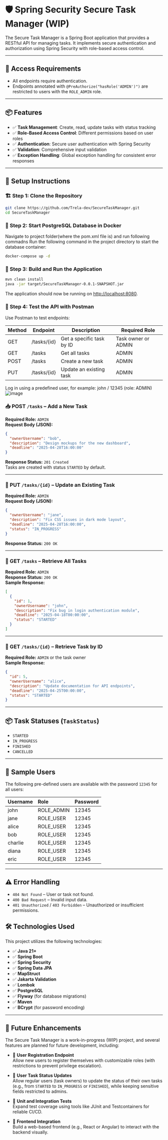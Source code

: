 # 🛡️ Spring Security Secure Task Manager (WIP)


The Secure Task Manager is a Spring Boot application that provides a RESTful API for managing tasks. It implements secure authentication and authorization using Spring Security with role-based access control.


---

## 🔐 Access Requirements

- All endpoints require authentication.
- Endpoints annotated with `@PreAuthorize("hasRole('ADMIN')")` are restricted to users with the `ROLE_ADMIN` role.

---

## 📦 Features

- ✅ **Task Management**: Create, read, update tasks with status tracking
- ✅ **Role-Based Access Control**: Different permissions based on user roles
- ✅ **Authentication**: Secure user authentication with Spring Security
- ✅ **Validation**: Comprehensive input validation
- ✅ **Exception Handling**: Global exception handling for consistent error responses


---
## 🏁 Setup Instructions

### 🏗 Step 1: Clone the Repository
```bash
git clone https://github.com/Trela-dev/SecureTaskManager.git
cd SecureTaskManager
```

### 🐳 Step 2: Start PostgreSQL Database in Docker
Navigate to project folder(where the pom.xml file is) and run following commadns
Run the following command in the project directory to start the database container:

```bash
docker-compose up -d
```

### 🔨 Step 3: Build and Run the Application

```bash
mvn clean install
java -jar target/SecureTaskManager-0.0.1-SNAPSHOT.jar
```

The application should now be running on [http://localhost:8080](http://localhost:8080).

### 📡 Step 4: Test the API with Postman
Use Postman to test endpoints:



| Method | Endpoint | Description | Required Role |
|--------|----------|-------------|--------------|
| GET    | /tasks/{id} | Get a specific task by ID | Task owner or ADMIN |
| GET    | /tasks | Get all tasks | ADMIN |
| POST   | /tasks | Create a new task | ADMIN |
| PUT    | /tasks/{id} | Update an existing task | ADMIN |

Log in using a predefined user, for example:
john / 12345 (role: ADMIN)
![image](https://github.com/user-attachments/assets/fab8fa84-d5fc-45b8-a0ef-643b5bd8100f)


### 📥 POST `/tasks` – Add a New Task
**Required Role:** `ADMIN`  
**Request Body (JSON):**
```json
{
  "ownerUsername": "bob",
  "description": "Design mockups for the new dashboard",
  "deadline": "2025-04-28T16:00:00"
}
```
**Response Status:** `201 Created`  
Tasks are created with status `STARTED` by default.

---

### 🔄 PUT `/tasks/{id}` – Update an Existing Task
**Required Role:** `ADMIN`  
**Request Body (JSON):**
```json
{
  "ownerUsername": "jane",
  "description": "Fix CSS issues in dark mode layout",
  "deadline": "2025-04-28T16:00:00",
  "status": "IN_PROGRESS"
}
```
**Response Status:** `200 OK`

---

### 📄 GET `/tasks` – Retrieve All Tasks
**Required Role:** `ADMIN`  
**Response Status:** `200 OK`  
**Sample Response:**
```json
[
  {
    "id": 1,
    "ownerUsername": "john",
    "description": "Fix bug in login authentication module",
    "deadline": "2025-04-18T00:00:00",
    "status": "STARTED"
  }
]
```

---

### 📄 GET `/tasks/{id}` – Retrieve Task by ID
**Required Role:** `ADMIN` or the task owner  
**Sample Response:**
```json
{
  "id": 5,
  "ownerUsername": "alice",
  "description": "Update documentation for API endpoints",
  "deadline": "2025-04-25T00:00:00",
  "status": "STARTED"
}
```
---

## 📦 Task Statuses (`TaskStatus`)

- `STARTED`
- `IN_PROGRESS`
- `FINISHED`
- `CANCELLED`

---
## 👥 Sample Users

The following pre-defined users are available with the password `12345` for all users:

| Username | Role       | Password |
| :------- | :--------- | :------- |
| john     | ROLE_ADMIN | 12345    |
| jane     | ROLE_USER  | 12345    |
| alice    | ROLE_USER  | 12345    |
| bob      | ROLE_USER  | 12345    |
| charlie  | ROLE_USER  | 12345    |
| diana    | ROLE_USER  | 12345    |
| eric     | ROLE_USER  | 12345    |
---

## ⚠️ Error Handling

- `404 Not Found` – User or task not found.
- `400 Bad Request` – Invalid input data.
- `401 Unauthorized` / `403 Forbidden` – Unauthorized or insufficient permissions.


## 🛠️ Technologies Used

This project utilizes the following technologies:

* ✅   **Java 21+**
* ✅   **Spring Boot**
* ✅   **Spring Security**
* ✅   **Spring Data JPA**
* ✅   **MapStruct**
* ✅   **Jakarta Validation**
* ✅   **Lombok**
* ✅   **PostgreSQL**
* ✅   **Flyway** (for database migrations)
* ✅   **Maven**
* ✅   **BCrypt** (for password encoding)
---

## 🚀 Future Enhancements

The Secure Task Manager is a work-in-progress (WIP) project, and several features are planned for future development, including:

- 📝 **User Registration Endpoint**  
  Allow new users to register themselves with customizable roles (with restrictions to prevent privilege escalation).

- 🔄 **User Task Status Updates**  
  Allow regular users (task owners) to update the status of their own tasks (e.g., from `STARTED` to `IN_PROGRESS` or `FINISHED`), while keeping sensitive fields restricted to admins.

- 🧪 **Unit and Integration Tests**  
  Expand test coverage using tools like JUnit and Testcontainers for reliable CI/CD.

- 📱 **Frontend Integration**  
  Build a web-based frontend (e.g., React or Angular) to interact with the backend visually.

  

